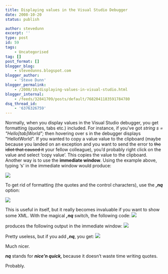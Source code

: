 ```yaml
---
title: Displaying values in the Visual Studio Debugger
date: 2008-10-20
status: publish

author: stevedunn
excerpt: ''
type: post
id: 59
tags:
    - Uncategorised
tag: []
post_format: []
blogger_blog:
    - stevedunns.blogspot.com
blogger_author:
    - 'Steve Dunn'
blogger_permalink:
    - /2008/10/displaying-values-in-visual-studio.html
blogger_internal:
    - /feeds/32841709/posts/default/7682041183591784780
dsq_thread_id:
    - '6376326759'
---
```

Normally, when you display values in the Visual Studio debugger, you get formatting (quotes, tabs etc.) included. For instance, if you’ve got <span style="font-style: italic">string s = "Hello\[tab\]World";</span> then hovering over s in the debugger displays "HellotWorld". If you wanted to copy a value value to the clipboard (maybe because you landed on an exception and you want to send the error to <strike>the idiot that caused it</strike> your fellow colleague), you’d probably right click on the value and select ‘copy value’. This copies the value to the clipboard. Another way is to use the <span style="font-weight: bold">immediate window</span>. Using the example above, typing ‘s’ in the immediate window would produce:

 [![](https://2.bp.blogspot.com/_bIhihWOyLpw/SPyBkOfTnhI/AAAAAAAAARs/ycCmtOKDvtQ/s400/hw1.png)](https://2.bp.blogspot.com/_bIhihWOyLpw/SPyBkOfTnhI/AAAAAAAAARs/ycCmtOKDvtQ/s1600-h/hw1.png)

 To get rid of formatting (the quotes and the control characters), use the <span style="font-style: italic; font-weight: bold">,nq</span> option:

 [![](https://2.bp.blogspot.com/_bIhihWOyLpw/SPyBjzDc4dI/AAAAAAAAARk/QemrhnrSNIU/s400/hw2.png)](https://2.bp.blogspot.com/_bIhihWOyLpw/SPyBjzDc4dI/AAAAAAAAARk/QemrhnrSNIU/s1600-h/hw2.png)

This is useful in itself, but it really becomes invaluable if you want to show some XML. With the magical <span style="font-style: italic; font-weight: bold">,nq</span> switch, the following code: [![](https://2.bp.blogspot.com/_bIhihWOyLpw/SPyDNmmpDSI/AAAAAAAAAR0/Bbide7cMp8E/s400/x1.png)](https://2.bp.blogspot.com/_bIhihWOyLpw/SPyDNmmpDSI/AAAAAAAAAR0/Bbide7cMp8E/s1600-h/x1.png)

produces the following output in the immediate window: [![](https://4.bp.blogspot.com/_bIhihWOyLpw/SPyExCPdxHI/AAAAAAAAASM/Hk0LOH8w1yE/s400/x2.png)](https://4.bp.blogspot.com/_bIhihWOyLpw/SPyExCPdxHI/AAAAAAAAASM/Hk0LOH8w1yE/s1600-h/x2.png)

Pretty useless, but if you add <span style="font-style: italic; font-weight: bold">,nq</span>, you get: [![](https://4.bp.blogspot.com/_bIhihWOyLpw/SPyDvZxIR8I/AAAAAAAAASE/A_QbIwxvBmg/s400/x3.png)](https://4.bp.blogspot.com/_bIhihWOyLpw/SPyDvZxIR8I/AAAAAAAAASE/A_QbIwxvBmg/s1600-h/x3.png)

Much nicer.

<span style="font-style: italic; font-weight: bold">nq</span> stands for <span style="font-style: italic; font-weight: bold">nice’n quick, </span>because it doesn’t waste time writing quotes.

Probably.